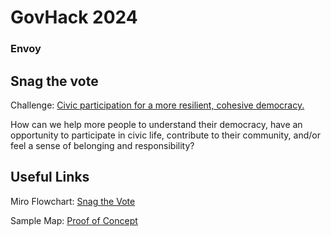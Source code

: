 # GovHack 2024
### Envoy

## Snag the vote

Challenge: [Civic participation for a more resilient, cohesive democracy.](https://hackerspace.govhack.org/challenges/civic_participation_for_a_more_resilient_cohesive_democracy)

How can we help more people to understand their democracy, have an opportunity to participate in civic life, contribute to their community, and/or feel a sense of belonging and responsibility?

## Useful Links

Miro Flowchart: [Snag the Vote](https://miro.com/app/board/uXjVKiUvmvw=/)

Sample Map: [Proof of Concept](https://www.arcgis.com/apps/mapviewer/index.html?webmap=88d2b75f8cd24ec0bbfc0d75c906e83b)
